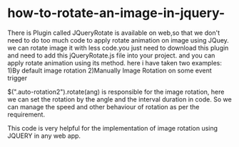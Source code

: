 # how-to-rotate-an-image-in-jquery-

There is Plugin called JQueryRotate is available on web,so that we don't need to do too much code to apply rotate animation on image using JQuey.
we can rotate image it with less code.you just need to download this plugin and need to add this jQueryRotate.js file into your project.
and you can apply rotate animation using its method.
here i have taken two examples:
1)By default image rotation
2)Manually Image Rotation on some event trigger

$(".auto-rotation2").rotate(ang)  is responsible for the image rotation, 
here we can set the rotation by the angle and the interval duration in code. 
So we can manage the speed and other behaviour of rotation as per the requirement.

This code is very helpful for the implementation of image rotation using JQUERY in any web app. 

